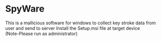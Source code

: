 # SpyWare
This is a mallicious software for windows to collect key stroke data from user and send to server 
Install the Setup.msi file at target device <br/>(Note-Please run as administrator) 

